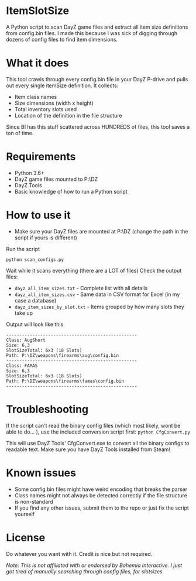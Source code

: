 # ItemSlotSize
A Python script to scan DayZ game files and extract all item size definitions from config.bin files. I made this because I was sick of digging through dozens of config files to find item dimensions.

# What it does
This tool crawls through every config.bin file in your DayZ P-drive and pulls out every single itemSize definition. It collects:
- Item class names
- Size dimensions (width x height)
- Total inventory slots used
- Location of the definition in the file structure

Since BI has this stuff scattered across HUNDREDS of files, this tool saves a ton of time.

# Requirements
- Python 3.6+
- DayZ game files mounted to P:\DZ
- DayZ Tools
- Basic knowledge of how to run a Python script

# How to use it
- Make sure your DayZ files are mounted at P:\DZ (change the path in the script if yours is different)

Run the script
```
python scan_configs.py
```

Wait while it scans everything (there are a LOT of files)
Check the output files:

 - `dayz_all_item_sizes.txt` - Complete list with all details
 - `dayz_all_item_sizes.csv` - Same data in CSV format for Excel (in my case a database)
 - `dayz_item_sizes_by_slot.txt` - Items grouped by how many slots they take up

Output will look like this

```
--------------------------------------------------
Class: AugShort
Size: 6,3
SlotSizeTotal: 6x3 (18 Slots)
Path: P:\DZ\weapons\firearms\aug\config.bin
--------------------------------------------------
Class: FAMAS
Size: 6,3
SlotSizeTotal: 6x3 (18 Slots)
Path: P:\DZ\weapons\firearms\famas\config.bin
--------------------------------------------------
```


# Troubleshooting
If the script can't read the binary config files (which most likely, wont be able to do... ), use the included conversion script first:
`python CfgConvert.py`

This will use DayZ Tools' CfgConvert.exe to convert all the binary configs to readable text. Make sure you have DayZ Tools installed from Steam!

# Known issues
- Some config.bin files might have weird encoding that breaks the parser
- Class names might not always be detected correctly if the file structure is non-standard
- If you find any other issues, submit them to the repo or just fix the script yourself

# License
Do whatever you want with it. Credit is nice but not required.

_Note: This is not affiliated with or endorsed by Bohemia Interactive. I just got tired of manually searching through config files, for slotsizes_
